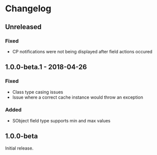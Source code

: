 Changelog
=========
## Unreleased
### Fixed
- CP notifications were not being displayed after field actions occured

## 1.0.0-beta.1 - 2018-04-26
### Fixed
- Class type casing issues
- Issue where a correct cache instance would throw an exception

### Added
- SObject field type supports min and max values

## 1.0.0-beta
Initial release.